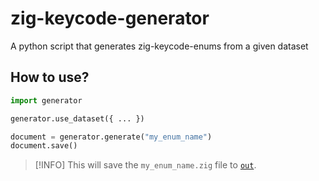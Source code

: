 # zig-keycode-generator
A python script that generates zig-keycode-enums from a given dataset

## How to use?
```py
import generator

generator.use_dataset({ ... })

document = generator.generate("my_enum_name")
document.save()
```
> [!INFO]
> This will save the `my_enum_name.zig` file to [`out`](./out/).